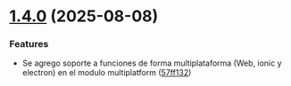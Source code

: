 # [1.4.0](https://github.com/kkokotero/boxels/compare/57ff132dc5f7ea914f6fe3f506c8541e5e63fc25...v1.4.0) (2025-08-08)


### Features

* Se agrego soporte a funciones de forma multiplataforma (Web, ionic y electron) en el modulo multiplatform ([57ff132](https://github.com/kkokotero/boxels/commit/57ff132dc5f7ea914f6fe3f506c8541e5e63fc25))



